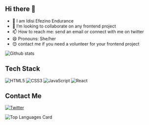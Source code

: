 ## Hi there 👋


- 🔭 I am Idisi Efezino Endurance
- 👯 I’m looking to collaborate on any frontend project
- 📫 How to reach me: send an email or connect with me on twitter
- 😄 Pronouns: She/her
- 😊 contact me if you need a volunteer for your frontend project

![Github stats](https://github-readme-stats.vercel.app/api?username=efezinoidisi&theme=highcontrast&show_icons=true&count_private=true)

## Tech Stack

![HTML5](https://img.shields.io/badge/html5-%23E34F26.svg?style=for-the-badge&logo=html5&logoColor=white)
![CSS3](https://img.shields.io/badge/css3-%231572B6.svg?style=for-the-badge&logo=css3&logoColor=white)
![JavaScript](https://img.shields.io/badge/javascript-%23323330.svg?style=for-the-badge&logo=javascript&logoColor=%23F7DF1E)
![React](https://img.shields.io/badge/react-%2320232a.svg?style=for-the-badge&logo=react&logoColor=%2361DAFB)

## Contact Me

[![Twitter](https://img.shields.io/badge/Twitter-%231DA1F2.svg?style=for-the-badge&logo=Twitter&logoColor=white)](https://twitter.com/_zeeknow)

![Top Languages Card](https://github-readme-stats.vercel.app/api/top-langs/?username=efezinoidisi&layout=compact)
